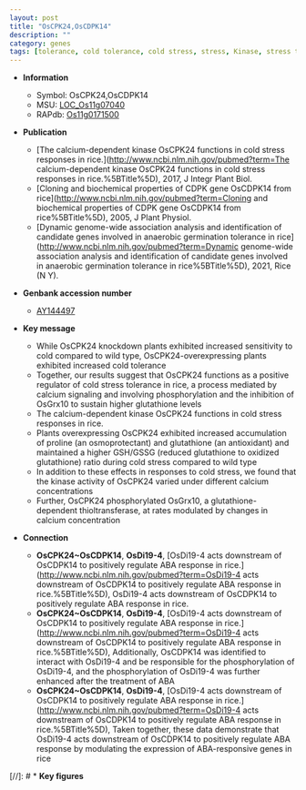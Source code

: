 ```yaml
---
layout: post
title: "OsCPK24,OsCDPK14"
description: ""
category: genes
tags: [tolerance, cold tolerance, cold stress, stress, Kinase, stress tolerance, stress response, calcium]
---
```


* **Information**  
    + Symbol: OsCPK24,OsCDPK14  
    + MSU: [LOC_Os11g07040](http://rice.uga.edu/cgi-bin/ORF_infopage.cgi?orf=LOC_Os11g07040)  
    + RAPdb: [Os11g0171500](http://rapdb.dna.affrc.go.jp/viewer/gbrowse_details/irgsp1?name=Os11g0171500)  

* **Publication**  
    + [The calcium-dependent kinase OsCPK24 functions in cold stress responses in rice.](http://www.ncbi.nlm.nih.gov/pubmed?term=The calcium-dependent kinase OsCPK24 functions in cold stress responses in rice.%5BTitle%5D), 2017, J Integr Plant Biol.
    + [Cloning and biochemical properties of CDPK gene OsCDPK14 from rice](http://www.ncbi.nlm.nih.gov/pubmed?term=Cloning and biochemical properties of CDPK gene OsCDPK14 from rice%5BTitle%5D), 2005, J Plant Physiol.
    + [Dynamic genome-wide association analysis and identification of candidate genes involved in anaerobic germination tolerance in rice](http://www.ncbi.nlm.nih.gov/pubmed?term=Dynamic genome-wide association analysis and identification of candidate genes involved in anaerobic germination tolerance in rice%5BTitle%5D), 2021, Rice (N Y).

* **Genbank accession number**  
    + [AY144497](http://www.ncbi.nlm.nih.gov/nuccore/AY144497)

* **Key message**  
    + While OsCPK24 knockdown plants exhibited increased sensitivity to cold compared to wild type, OsCPK24-overexpressing plants exhibited increased cold tolerance
    + Together, our results suggest that OsCPK24 functions as a positive regulator of cold stress tolerance in rice, a process mediated by calcium signaling and involving phosphorylation and the inhibition of OsGrx10 to sustain higher glutathione levels
    + The calcium-dependent kinase OsCPK24 functions in cold stress responses in rice.
    + Plants overexpressing OsCPK24 exhibited increased accumulation of proline (an osmoprotectant) and glutathione (an antioxidant) and maintained a higher GSH/GSSG (reduced glutathione to oxidized glutathione) ratio during cold stress compared to wild type
    + In addition to these effects in responses to cold stress, we found that the kinase activity of OsCPK24 varied under different calcium concentrations
    + Further, OsCPK24 phosphorylated OsGrx10, a glutathione-dependent thioltransferase, at rates modulated by changes in calcium concentration

* **Connection**  
    + __OsCPK24~OsCDPK14__, __OsDi19-4__, [OsDi19-4 acts downstream of OsCDPK14 to positively regulate ABA response in rice.](http://www.ncbi.nlm.nih.gov/pubmed?term=OsDi19-4 acts downstream of OsCDPK14 to positively regulate ABA response in rice.%5BTitle%5D), OsDi19-4 acts downstream of OsCDPK14 to positively regulate ABA response in rice.
    + __OsCPK24~OsCDPK14__, __OsDi19-4__, [OsDi19-4 acts downstream of OsCDPK14 to positively regulate ABA response in rice.](http://www.ncbi.nlm.nih.gov/pubmed?term=OsDi19-4 acts downstream of OsCDPK14 to positively regulate ABA response in rice.%5BTitle%5D), Additionally, OsCDPK14 was identified to interact with OsDi19-4 and be responsible for the phosphorylation of OsDi19-4, and the phosphorylation of OsDi19-4 was further enhanced after the treatment of ABA
    + __OsCPK24~OsCDPK14__, __OsDi19-4__, [OsDi19-4 acts downstream of OsCDPK14 to positively regulate ABA response in rice.](http://www.ncbi.nlm.nih.gov/pubmed?term=OsDi19-4 acts downstream of OsCDPK14 to positively regulate ABA response in rice.%5BTitle%5D), Taken together, these data demonstrate that OsDi19-4 acts downstream of OsCDPK14 to positively regulate ABA response by modulating the expression of ABA-responsive genes in rice

[//]: # * **Key figures**  


